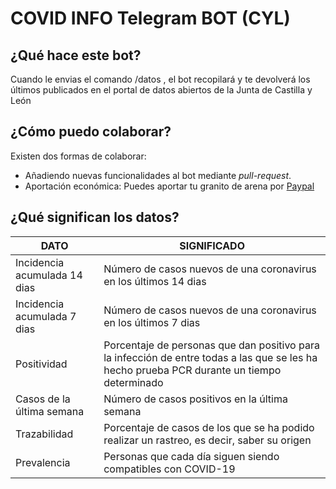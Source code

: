 # COVID INFO Telegram BOT (CYL)

## ¿Qué hace este bot?
Cuando le envias el comando /datos , el bot recopilará y te devolverá los últimos publicados en el portal de datos abiertos de la Junta de Castilla y León


## ¿Cómo puedo colaborar?
Existen dos formas de colaborar:
- Añadiendo nuevas funcionalidades al bot mediante _pull-request_. 
- Aportación económica: Puedes aportar tu granito de arena por [Paypal](https://paypal.me/panleoad)

## ¿Qué significan los datos?

|DATO|SIGNIFICADO|
|-|-|
|Incidencia acumulada 14 dias |Número de casos nuevos de una coronavirus en los últimos 14 dias|
|Incidencia acumulada 7 dias |Número de casos nuevos de una coronavirus en los últimos 7 dias|
|Positividad|Porcentaje de personas que dan positivo para la infección de entre todas a las que se les ha hecho prueba PCR durante un tiempo determinado|
|Casos de la última semana|Número de casos positivos en la última semana|
|Trazabilidad|Porcentaje de casos de los que se ha podido realizar un rastreo, es decir, saber su origen|
|Prevalencia|Personas que cada día siguen siendo compatibles con COVID-19|



